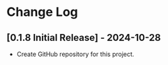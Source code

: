 # Change Log

## [0.1.8 Initial Release] - 2024-10-28

- Create GitHub repository for this project.
